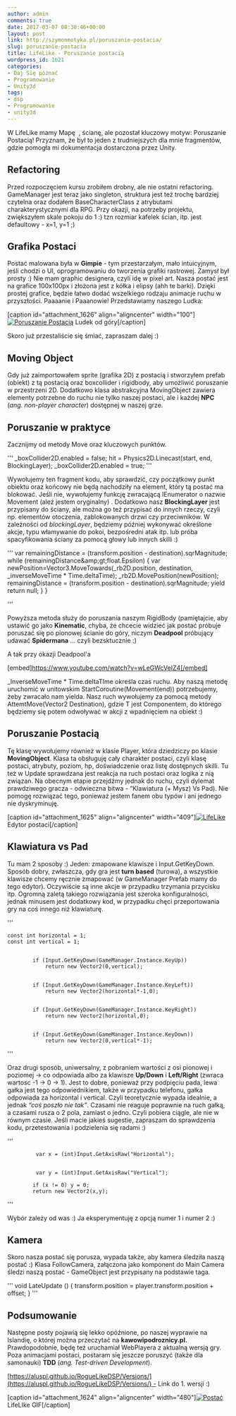 ```yaml
---
author: admin
comments: true
date: 2017-03-07 08:30:46+00:00
layout: post
link: http://szymonmotyka.pl/poruszanie-postacia/
slug: poruszanie-postacia
title: LifeLike - Poruszanie postacią
wordpress_id: 1621
categories:
- Daj Się poznać
- Programowanie
- Unity3d
tags:
- dsp
- Programowanie
- unity3d
---
```


W LifeLike mamy Mapę  , ścianę, ale pozostał kluczowy motyw: Poruszanie Postacią! Przyznam, że był to jeden z trudniejszych dla mnie fragmentów, gdzie pomogła mi dokumentacja dostarczona przez Unity.
<!-- more -->


## Refactoring


Przed rozpoczęciem kursu zrobiłem drobny, ale nie ostatni refactoring. GameManager jest teraz jako singleton, struktura jest też trochę bardziej czytelna oraz dodałem BaseCharacterClass z atrybutami charakterystycznymi dla RPG.
Przy okazji, na potrzeby projektu, zwiększyłem skale pokoju do 1 :) tzn rozmiar kafelek ścian, itp. jest defaultowy - x=1, y=1 ;)


## Grafika Postaci


Postać malowana była w **Gimpie** - tym przestarzałym, mało intuicyjnym, jeśli chodzi o UI, oprogramowaniu do tworzenia grafiki rastrowej.
Zamysł był prosty :) Nie mam graphic designera, czyli idę w pixel art. Nasza postać jest na grafice 100x100px i złożona jest z kółka i elipsy (ahh te barki). Dzięki prostej grafice, będzie łatwo dodać wszelkiego rodzaju animacje ruchu w przyszłości.
Paaaanie i Paaanowie! Przedstawiamy naszego Ludka:

[caption id="attachment_1626" align="aligncenter" width="100"][![Poruszanie Postacią](http://szymonmotyka.pl/wp-content/uploads/2017/03/Character.png)](http://szymonmotyka.pl/wp-content/uploads/2017/03/Character.png) Ludek od góry[/caption]

Skoro już przestaliście się śmiać, zapraszam dalej :)


## Moving Object


Gdy już zaimportowałem sprite (grafika 2D) z postacią i stworzyłem prefab (obiekt) z tą postacią oraz boxcollider i rigidbody, aby umożliwić poruszanie w przestrzeni 2D. Dodatkowo klasa abstrakcyjna MovingObject zawiera elementy potrzebne do ruchu nie tylko naszej postaci, ale i każdej **NPC** (_ang. non-player character_) dostępnej w naszej grze.


## Poruszanie w praktyce


Zacznijmy od metody Move oraz kluczowych punktów.

'''
	  _boxCollider2D.enabled = false;
            hit = Physics2D.Linecast(start, end, BlockingLayer);
            _boxCollider2D.enabled = true;
'''

Wywołujemy ten fragment kodu, aby sprawdzić, czy początkowy punkt obiektu oraz końcowy nie będą nachodziły na element, który tą postać ma blokować.
Jeśli nie, wywołujemy funkcję zwracającą IEnumerator o nazwie Movement (ależ jestem oryginalny) .
Dodatkowo nasz **BlockingLayer** jest przypisany do ściany, ale można go też przypisać do innych rzeczy, czyli np. elementów otoczenia, zablokowanych drzwi czy przeciwników. W zależności od *blockingLayer*, będziemy później wykonywać określone akcje, typu włamywanie do pokoi, bezpośredni atak itp. lub próba spacyfikowania ściany za pomocą głowy lub innych skilli :)

'''
            var remainingDistance = (transform.position - destination).sqrMagnitude;
            while (remainingDistance&amp;amp;gt;float.Epsilon)
            {
                var newPosition=Vector3.MoveTowards(_rb2D.position, destination, _inverseMoveTime * Time.deltaTime);
                _rb2D.MovePosition(newPosition);
                remainingDistance = (transform.position - destination).sqrMagnitude;
                yield return null;
            }
        }


'''

Powyższa metoda służy do poruszania naszym RigidBody (pamiętajcie, aby ustawić go jako **Kinematic**, chyba, że chcecie widzieć jak postać próbuje poruszać się po pionowej ścianie do góry, niczym **Deadpool** próbujący udawać **Spidermana** … czyli bezsktucznie :)

A tak przy okazji Deadpool'a

[embed]https://www.youtube.com/watch?v=wLeGWcVeIZ4[/embed]

_InverseMoveTime * Time.deltaTIme określa czas ruchu. Aby naszą metodę uruchomić w unitowskim StartCoroutine(Movement(end)) potrzebujemy, żeby zwracało nam yielda. Nasz ruch wywołujemy za pomocą metody AttemtMove<T>(Vector2 Destination), gdzie T jest Componentem, do którego będziemy się potem odwoływać w akcji z wpadnięciem na obiekt :)


## Poruszanie Postacią


Tę klasę wywołujemy również w klasie Player, która dziedziczy po klasie **MovingObject**. Klasa ta obsługuję cały charakter postaci, czyli klasę postaci, atrybuty, poziom, hp, doświadczenie oraz listę dostępnych skilli. Tu też w Update sprawdzana jest reakcja na ruch postaci oraz logika z nią związan. Na obecnym etapie przejdźmy jednak do ruchu, czyli dylemat prawdziwego gracza - odwieczna bitwa - “Klawiatura (+ Mysz) Vs Pad). Nie pomogę rozwiązać tego, ponieważ jestem fanem obu typów i ani jednego nie dyskryminuję.

[caption id="attachment_1625" align="aligncenter" width="409"][![LifeLike](http://szymonmotyka.pl/wp-content/uploads/2017/03/Screen-Shot-2017-03-05-at-16.24.46-409x1024.png)](http://szymonmotyka.pl/wp-content/uploads/2017/03/Screen-Shot-2017-03-05-at-16.24.46.png) Edytor postaci[/caption]


## Klawiatura vs Pad


Tu mam 2 sposoby :) Jeden: zmapowane klawisze i Input.GetKeyDown. Sposób dobry, zwłaszcza, gdy gra jest **turn based** (turowa), a wszystkie klawisze chcemy ręcznie zmapować (w GameManager Prefab mamy do tego edytor). Oczywiście są inne akcje w przypadku trzymania przycisku itp. Ogromną zaletą takiego rozwiązania jest szeroka konfiguralności, jednak minusem jest dodatkowy kod, w przypadku chęci przeportowania gry na coś innego niż klawiaturę.

'''

	const int horizontal = 1;
	const int vertical = 1;


            if (Input.GetKeyDown(GameManager.Instance.KeyUp))
                return new Vector2(0,vertical);


            if (Input.GetKeyDown(GameManager.Instance.KeyLeft))
                return new Vector2(horizontal*-1,0);


            if (Input.GetKeyDown(GameManager.Instance.KeyRight))
                return new Vector2(horizontal,0);


            if (Input.GetKeyDown(GameManager.Instance.KeyDown))
                return new Vector2(0,vertical*-1);


'''

Oraz drugi sposób, uniwersalny, z pobraniem wartości z osi pionowej i poziomej -> co odpowiada albo za klawisze **Up/Down** i **Left/Right** (zwraca wartosc -1 -> 0 -> 1). Jest to dobre, ponieważ przy podpięciu pada, lewa gałka jest tego odpowiednikiem, także w przypadku telefonu, gałka odpowiada za horizontal i vertical. Czyli teoretycznie wypada idealnie, a jednak _“coś poszło nie tak”_. Czasami nie reaguje poprawnie na ruch gałką, a czasami rusza o 2 pola, zamiast o jedno. Czyli pobiera ciągle, ale nie w równym czasie. Jeśli macie jakieś sugestie, zapraszam do sprawdzenia kodu, przetestowania i podzielenia się radami :)

'''


             var x = (int)Input.GetAxisRaw("Horizontal");


             var y = (int)Input.GetAxisRaw("Vertical");

            if (x != 0) y = 0;
            return new Vector2(x,y);


'''

Wybór zależy od was :) Ja eksperymentuję z opcją numer 1 i numer 2 :)


## Kamera


Skoro nasza postać się porusza, wypada także, aby kamera śledziła naszą postać :)
Klasa FollowCamera, załączona jako komponent do Main Camera śledzi naszą postać - GameObject jest przypisany na podstawie taga.

'''
void LateUpdate ()
{
transform.position = player.transform.position + offset;
}
'''



## Podsumowanie


Następne posty pojawią się lekko opóźnione, po naszej wyprawie na Islandię, o której można przeczytać na **kawowipodroznicy.pl.** Prawdopodobnie, będę też uruchamiał WebPlayera z aktualną wersją gry. Poza animacjami postaci, postaram się jeszcze poruszyć (także dla samonauki) **TDD** (_ang. Test-driven Development_).

[https://aluspl.github.io/RogueLikeDSP/Versions/](https://aluspl.github.io/RogueLikeDSP/Versions/) - Link do 1. wersji :)

[caption id="attachment_1624" align="aligncenter" width="480"][![Postać](http://szymonmotyka.pl/wp-content/uploads/2017/03/LifeLike01-1.gif)](http://szymonmotyka.pl/wp-content/uploads/2017/03/LifeLike01-1.gif) LifeLIke GIF[/caption]

